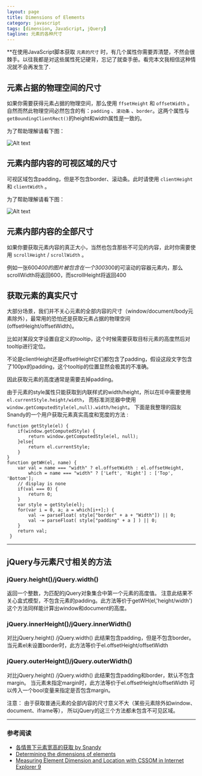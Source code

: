 ```yaml
---
layout: page
title: Dimensions of Elements
category: javascript
tags: [dimension, JavaScript, jQuery]
tagline: 元素的各种尺寸
---
```


**在使用JavaScript脚本获取 `元素的尺寸` 时，有几个属性你需要弄清楚，不然会很棘手。以往我都是对这些属性死记硬背，忘记了就查手册。看完本文我相信这种情况就不会再发生了.

## 元素占据的物理空间的尺寸

如果你需要获得元素占据的物理空间，那么使用 `ffsetHeight` 和 `offsetWidth` 。
自然而然此物理空间必然包含的有：`padding` 、`滚动条` 、`border`。这两个属性与 `getBoundingClientRect()`的height和width属性是一致的。

为了帮助理解请看下图：

![Alt text](https://developer.mozilla.org/@api/deki/files/186/=Dimensions-offset.png)

## 元素内部内容的可视区域的尺寸

可视区域包含padding，但是不包含border、滚动条。此时请使用 `clientHeight` 和 `clientWidth` 。

为了帮助理解请看下图：

![Alt text](https://developer.mozilla.org/@api/deki/files/185/=Dimensions-client.png)

## 元素内部内容的全部尺寸

如果你要获取元素内容的真正大小，当然也包含那些不可见的内容，此时你需要使用 `scrollHeight` / `scrollWidth` 。

例如一张600*400的图片被包含在一个300*300的可滚动的容器元素内，那么scrollWidth将返回600，而scrollHeight将返回400

## 获取元素的真实尺寸

大部分场景，我们并不关心元素的全部内容的尺寸（window/document/body元素除外），最常用的恐怕还是获取元素占据的物理空间(offsetHeight/offsetWidth)。

比如对某段文字设置自定义的tooltip，这个时候需要获取目标元素的高度然后对tooltip进行定位。

不论是clientHeight还是offsetHeight它们都包含了padding，假设这段文字包含了100px的padding，这个tooltip的位置显然会极其的不准确。

因此获取元素的高度通常是需要去掉padding。

由于元素的style属性只能获取到内联样式的width/height，所以在IE中需要使用 `el.currentStyle.height/width`，
而标准浏览器中使用 `window.getComputedStyle(el,null).width/height`。
下面是我整理的园友Snandy的一个用户获取元素真实高度和宽度的方法 :

    function getStyle(el) {
        if(window.getComputedStyle) {
            return window.getComputedStyle(el, null);
        }else{
            return el.currentStyle;
        }
    }
    function getWH(el, name) {
        var val = name === "width" ? el.offsetWidth : el.offsetHeight,
            which = name === "width" ? ['Left', 'Right'] : ['Top', 'Bottom'];
        // display is none
        if(val === 0) {
            return 0;
        }
        var style = getStyle(el);
        for(var i = 0, a; a = which[i++];) {
            val -= parseFloat( style["border" + a + "Width"]) || 0;
            val -= parseFloat( style["padding" + a ] ) || 0;
        }
        return val;
     } 

*** 

## jQuery与元素尺寸相关的方法

### jQuery.height()/jQuery.width()

返回一个整数，为匹配的jQuery对象集合中第一个元素的高度值。
注意此结果不关心盒式模型，不包含元素的padding。此方法等价于getWH(el,'height/width')
这个方法同样能计算出window和document的高度。

### jQuery.innerHeight()/jQuery.innerWidth()

对比jQuery.height() /jQuery.width() 此结果包含padding，但是不包含border。
当元素el未设置border时，此方法等价于el.offsetHeight/offsetWidth

### jQuery.outerHeight()/jQuery.outerWidth()

对比jQuery.height() /jQuery.width() 此结果包含padding和border，默认不包含margin。
当元素未指定margin时，此方法等价于el.offsetHeight/offsetWidth
可以传入一个bool变量来指定是否包含margin。

注意：
由于获取普通元素的全部内容的尺寸意义不大（某些元素除外如window、document、iframe等），
所以jQuery的这三个方法都未包含不可见区域。

***

### 参考阅读

*	[各情景下元素宽高的获取 by Snandy](http://www.cnblogs.com/snandy/archive/2011/09/06/2167440.html)
*	[Determining the dimensions of elements](https://developer.mozilla.org/en/Determining_the_dimensions_of_elements)
*	[Measuring Element Dimension and Location with CSSOM in Internet Explorer 9](http://msdn.microsoft.com/en-us/library/ms530302(VS.85).aspx)


